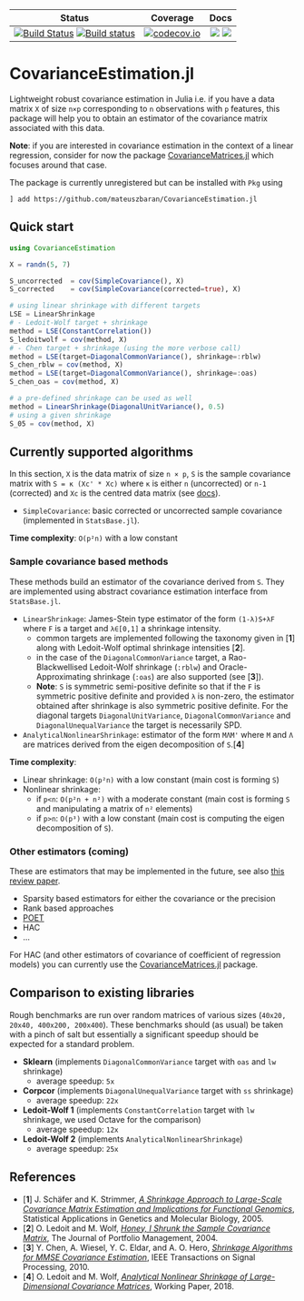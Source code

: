 | Status | Coverage | Docs |
| :----: | :----: | :----: |
| [![Build Status](https://travis-ci.com/mateuszbaran/CovarianceEstimation.jl.svg?branch=master)](https://travis-ci.com/mateuszbaran/CovarianceEstimation.jl) [![Build status](https://ci.appveyor.com/api/projects/status/7riq3mtk8wy6k3yl?svg=true)](https://ci.appveyor.com/project/mateuszbaran/covarianceestimation-jl) | [ ![codecov.io](http://codecov.io/github/mateuszbaran/CovarianceEstimation.jl/coverage.svg?branch=master)](http://codecov.io/github/mateuszbaran/CovarianceEstimation.jl?branch=master) | [![](https://img.shields.io/badge/docs-stable-blue.svg)](https://mateuszbaran.github.io/CovarianceEstimation.jl/stable) [![](https://img.shields.io/badge/docs-dev-blue.svg)](https://mateuszbaran.github.io/CovarianceEstimation.jl/dev) |

# CovarianceEstimation.jl

Lightweight robust covariance estimation in Julia i.e. if you have a data matrix `X` of size `n×p` corresponding to `n` observations with `p` features, this package will help you to obtain an estimator of the covariance matrix associated with this data.

**Note**: if you are interested in covariance estimation in the context of a linear regression, consider for now the package [CovarianceMatrices.jl](https://github.com/gragusa/CovarianceMatrices.jl) which focuses around that case.

The package is currently unregistered but can be installed with `Pkg` using

```julia-repl
] add https://github.com/mateuszbaran/CovarianceEstimation.jl
```

## Quick start

```julia
using CovarianceEstimation

X = randn(5, 7)

S_uncorrected  = cov(SimpleCovariance(), X)
S_corrected    = cov(SimpleCovariance(corrected=true), X)

# using linear shrinkage with different targets
LSE = LinearShrinkage
# - Ledoit-Wolf target + shrinkage
method = LSE(ConstantCorrelation())
S_ledoitwolf = cov(method, X)
# - Chen target + shrinkage (using the more verbose call)
method = LSE(target=DiagonalCommonVariance(), shrinkage=:rblw)
S_chen_rblw = cov(method, X)
method = LSE(target=DiagonalCommonVariance(), shrinkage=:oas)
S_chen_oas = cov(method, X)

# a pre-defined shrinkage can be used as well
method = LinearShrinkage(DiagonalUnitVariance(), 0.5)
# using a given shrinkage
S_05 = cov(method, X)
```

## Currently supported algorithms

In this section, `X` is the data matrix of size `n × p`, `S` is the sample covariance matrix with `S = κ (Xc' * Xc)` where `κ` is either `n` (uncorrected) or `n-1` (corrected) and `Xc` is the centred data matrix (see [docs](https://mateuszbaran.github.io/CovarianceEstimation.jl/dev)).

* `SimpleCovariance`: basic corrected or uncorrected sample covariance (implemented in `StatsBase.jl`).

**Time complexity**: `O(p²n)` with a low constant

### Sample covariance based methods

These methods build an estimator of the covariance derived from `S`. They are implemented using abstract covariance estimation interface from `StatsBase.jl`.

* `LinearShrinkage`: James-Stein type estimator of the form `(1-λ)S+λF` where `F` is a target and `λ∈[0,1]` a shrinkage intensity.
  - common targets are implemented following the taxonomy given in [**1**] along with Ledoit-Wolf optimal shrinkage intensities [**2**].
  - in the case of the `DiagonalCommonVariance` target, a Rao-Blackwellised Ledoit-Wolf shrinkage (`:rblw`) and Oracle-Approximating shrinkage (`:oas`) are also supported (see [**3**]).
  - **Note**: `S` is symmetric semi-positive definite so that if the `F` is symmetric positive definite and provided `λ` is non-zero, the estimator obtained after shrinkage is also symmetric positive definite. For the diagonal targets `DiagonalUnitVariance`, `DiagonalCommonVariance` and `DiagonalUnequalVariance` the target is necessarily SPD.
* `AnalyticalNonlinearShrinkage`: estimator of the form `MΛM'` where `M` and `Λ` are matrices derived from the eigen decomposition of `S`.[**4**]

**Time complexity**:
- Linear shrinkage: `O(p²n)` with a low constant (main cost is forming `S`)
- Nonlinear shrinkage:
  * if `p<n`: `O(p²n + n²)` with a moderate constant (main cost is forming `S` and manipulating a matrix of `n²` elements)
  * if `p>n`: `O(p³)` with a low constant (main cost is computing the eigen decomposition of `S`).

### Other estimators (coming)

These are estimators that may be implemented in the future, see also [this review  paper](https://arxiv.org/pdf/1504.02995.pdf).

* Sparsity based estimators for either the covariance or the precision
* Rank based approaches
* [POET](https://arxiv.org/pdf/1201.0175.pdf)
* HAC
* ...

For HAC (and other estimators of covariance of coefficient of regression models) you can currently use the [CovarianceMatrices.jl](https://github.com/gragusa/CovarianceMatrices.jl) package.

## Comparison to existing libraries

Rough benchmarks are run over random matrices of various sizes (`40x20, 20x40, 400x200, 200x400`).
These benchmarks should (as usual) be taken with a pinch of salt but essentially a significant speedup should be expected for a standard problem.

* **Sklearn** (implements `DiagonalCommonVariance` target with `oas` and `lw` shrinkage)
  - average speedup: `5x`
* **Corpcor** (implements `DiagonalUnequalVariance` target with `ss` shrinkage)
  - average speedup: `22x`
* **Ledoit-Wolf 1** (implements `ConstantCorrelation` target with `lw` shrinkage, we used Octave for the comparison)
  - average speedup: `12x`
* **Ledoit-Wolf 2** (implements `AnalyticalNonlinearShrinkage`)
  - average speedup: `25x`


## References

* [**1**] J. Schäfer and K. Strimmer, *[A Shrinkage Approach to Large-Scale Covariance Matrix Estimation and Implications for Functional Genomics](http://strimmerlab.org/publications/journals/shrinkcov2005.pdf)*, Statistical Applications in Genetics and Molecular Biology, 2005.
* [**2**] O. Ledoit and M. Wolf, *[Honey, I Shrunk the Sample Covariance Matrix](http://www.ledoit.net/honey.pdf)*, The Journal of Portfolio Management, 2004.
* [**3**] Y. Chen, A. Wiesel, Y. C. Eldar, and A. O. Hero, *[Shrinkage Algorithms for MMSE Covariance Estimation](https://arxiv.org/pdf/0907.4698.pdf)*, IEEE Transactions on Signal Processing, 2010.
* [**4**] O. Ledoit and M. Wolf, *[Analytical Nonlinear Shrinkage of Large-Dimensional Covariance Matrices](http://www.econ.uzh.ch/static/wp/econwp264.pdf)*, Working Paper, 2018.
